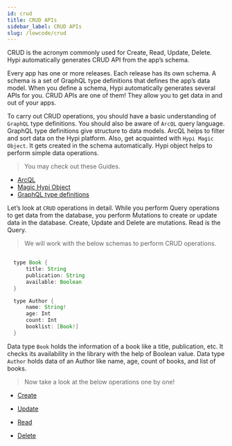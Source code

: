 ```yaml
---
id: crud
title: CRUD APIs
sidebar_label: CRUD APIs
slug: /lowcode/crud
---
```

CRUD is the acronym commonly used for Create, Read, Update, Delete. Hypi automatically generates CRUD API from the app’s schema.

Every app has one or more releases. Each release has its own schema. A schema is a set of GraphQL type definitions that defines the app’s data model. When you define a schema, Hypi automatically generates several APIs for you. CRUD APIs are one of them! They allow you to get data in and out of your apps.

To carry out CRUD operations, you should have a basic understanding of `GraphQL` type definitions. You should also be aware of `ArcQL` query language. GraphQL type definitions give structure to data models. ArcQL helps to filter and sort data on the Hypi platform. Also, get acquainted with `Hypi Magic Object`. It gets created in the schema automatically. Hypi object helps to perform simple data operations.

> You may check out these Guides.

+ [ArcQL](arcql.md)
+ [Magic Hypi Object](hypiobject.md)
+ [GraphQL type definitions](https://graphql.org/learn/schema/#type-system)

Let’s look at `CRUD` operations in detail. While you perform Query operations to get data from the database, you perform Mutations to create or update data in the database. Create, Update and Delete are mutations. Read is the Query.

> We will work with the below schemas to perform CRUD operations.

```java
  
  type Book {
      title: String
      publication: String
      available: Boolean
  }

  type Author {
      name: String!
      age: Int
      count: Int
      booklist: [Book!]
  }

```

Data type `Book` holds the information of a book like a title, publication, etc. It checks its availability in the library with the help of Boolean value. Data type `Author` holds data of an Author like name, age, count of books, and list of books.

> Now take a look at the below operations one by one!

+ [Create](createdata.md)

+ [Update](updatedata.md)

+ [Read](readdata.md)

+ [Delete](deletedata.md)